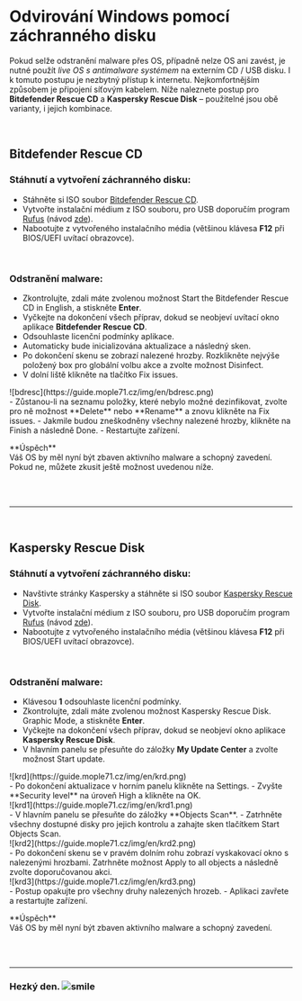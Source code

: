 # Odvirování Windows pomocí záchranného disku
Pokud selže odstranění malware přes OS, případně nelze OS ani zavést, je nutné použít *live OS s antimalware systémem* na externím CD / USB disku. I k tomuto postupu je nezbytný přístup k internetu. Nejkomfortnějším způsobem je připojení síťovým kabelem. Níže naleznete postup pro **Bitdefender Rescue CD** a **Kaspersky Rescue Disk** &ndash; použitelné jsou obě varianty, i jejich kombinace.

<br>

## Bitdefender Rescue CD
### Stáhnutí a vytvoření záchranného disku:
- Stáhněte si ISO soubor [Bitdefender Rescue CD](https://download.bitdefender.com/rescue_cd/latest/bitdefender-rescue-cd.iso).
- Vytvořte instalační médium z ISO souboru, pro USB doporučím program [Rufus](https://rufus.akeo.ie/) (návod [zde](http://www.cnews.cz/navody/rufus-vytvorte-zavadeci-flash-disk-s-nejrychlejsim-nastrojem-ze-vsech)).
- Nabootujte z vytvořeného instalačního média (většinou klávesa **F12** při BIOS/UEFI uvítací obrazovce).

<br>

### Odstranění malware:
- Zkontrolujte, zdali máte zvolenou možnost <span class="green">Start the Bitdefender Rescue CD in English</span>, a stiskněte **Enter**.
- Vyčkejte na dokončení všech příprav, dokud se neobjeví uvítací okno aplikace **Bitdefender Rescue CD**.
- Odsouhlaste licenční podmínky aplikace.
- Automaticky bude inicializována aktualizace a následný sken.
- Po dokončení skenu se zobrazí nalezené hrozby. Rozklikněte nejvýše položený box pro globální volbu akce a zvolte možnost <span class="green">Disinfect</span>.
- V dolní liště klikněte na tlačítko <span class="green">Fix issues</span>.
<li style="list-style-type: none">![bdresc](https://guide.mople71.cz/img/en/bdresc.png)</li>
- Zůstanou-li na seznamu položky, které nebylo možné dezinfikovat, zvolte pro ně možnost **Delete** nebo **Rename** a znovu klikněte na <span class="green">Fix issues</span>.
- Jakmile budou zneškodněny všechny nalezené hrozby, klikněte na <span class="green">Finish</span> a následně <span class="green">Done</span>.
- Restartujte zařízení.

<div class="alert success"><p><em class="icon-ok-circled"></em>**Úspěch**<br>
Váš OS by měl nyní být zbaven aktivního malware a schopný zavedení. Pokud ne, můžete zkusit ještě možnost uvedenou níže.</p></div>

<br><br><hr><br>

## Kaspersky Rescue Disk
### Stáhnutí a vytvoření záchranného disku:
- Navštivte stránky Kaspersky a stáhněte si ISO soubor [Kaspersky Rescue Disk](https://support.kaspersky.com/viruses/rescuedisk).
- Vytvořte instalační médium z ISO souboru, pro USB doporučím program [Rufus](https://rufus.akeo.ie/) (návod [zde](http://www.cnews.cz/navody/rufus-vytvorte-zavadeci-flash-disk-s-nejrychlejsim-nastrojem-ze-vsech)).
- Nabootujte z vytvořeného instalačního média (většinou klávesa **F12** při BIOS/UEFI uvítací obrazovce).

<br>

### Odstranění malware:
- Klávesou **1** odsouhlaste licenční podmínky.
- Zkontrolujte, zdali máte zvolenou možnost <span class="green">Kaspersky Rescue Disk. Graphic Mode</span>, a stiskněte **Enter**.
- Vyčkejte na dokončení všech příprav, dokud se neobjeví okno aplikace **Kaspersky Rescue Disk**.
- V hlavním panelu se přesuňte do záložky **My Update Center** a zvolte možnost <span class="green">Start update</span>.
<li style="list-style-type: none">![krd](https://guide.mople71.cz/img/en/krd.png)</li>
- Po dokončení aktualizace v horním panelu klikněte na <span class="green">Settings</span>.
- Zvyšte **Security level** na úroveň <span class="green">High</span> a klikněte na <span class="green">OK</span>.
<li style="list-style-type: none">![krd1](https://guide.mople71.cz/img/en/krd1.png)</li>
- V hlavním panelu se přesuňte do záložky **Objects Scan**.
- Zatrhněte všechny dostupné disky pro jejich kontrolu a zahajte sken tlačítkem <span class="green">Start Objects Scan</span>.
<li style="list-style-type: none">![krd2](https://guide.mople71.cz/img/en/krd2.png)</li>
- Po dokončení skenu se v pravém dolním rohu zobrazí vyskakovací okno s nalezenými hrozbami. Zatrhněte možnost <span class="green">Apply to all objects</span> a následně zvolte doporučovanou akci.
<li style="list-style-type: none">![krd3](https://guide.mople71.cz/img/en/krd3.png)</li>
- Postup opakujte pro všechny druhy nalezených hrozeb.
- Aplikaci zavřete a restartujte zařízení.

<div class="alert success"><p><em class="icon-ok-circled"></em>**Úspěch**<br>
Váš OS by měl nyní být zbaven aktivního malware a schopný zavedení.</p></div>

<br><br><hr>

<h3 class="nocol">Hezký den. <img class="smile" src="https://mople71.cz/img/sm/smile.svg" alt="smile"></h3>

